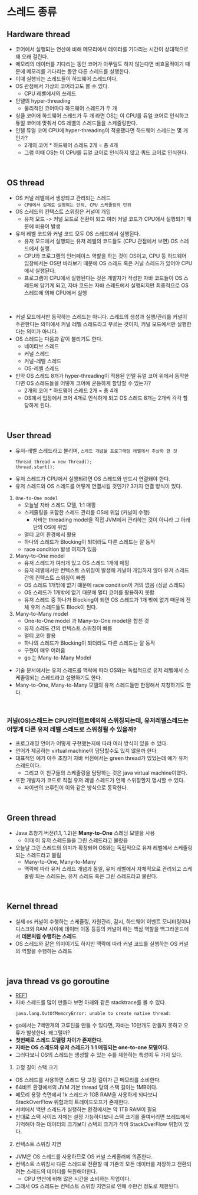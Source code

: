 # 스레드 종류
## Hardware thread
- 코어에서 실행되는 연산에 비해 메모리에서 데이터를 기다리는 시간이 상대적으로 꽤 오래 걸린다.
- 메모리의 데이터를 기다리는 동안 코어가 아무일도 하지 않는다면 비효율적이기 때문에 메모리를 기다리는 동안 다른 스레드를 실행한다.
- 이때 실행되는 스레드들이 하드웨어 스레드이다.
- OS 관점에서 가상의 코어라고도 볼 수 있다.
  - CPU 레벨에서의 쓰레드
- 인텔의 hyper-threading
  - 물리적인 코어마다 하드웨어 스레드가 두 개
- 싱클 코어에 하드웨어 스레드가 두 개 라면 OS는 이 CPU를 듀얼 코어로 인식하고 듀얼 코어에 맞춰서 OS 레벨의 스레드들을 스케줄링한다.
- 인텔 듀얼 코어 CPU에 hyper-threading이 적용됐다면 하드웨어 스레드는 몇 개인가?
  - 2개의 코어 * 하드웨어 스레드 2개 = 총 4개
  - 그럼 이때 OS는 이 CPU를 듀얼 코어로 인식하지 않고 쿼드 코어로 인식한다.

<br>

## OS thread
- OS 커널 레벨에서 생성되고 관리되는 스레드
  - `CPU에서 실제로 실행되는 단위, CPU 스케줄링의 단위`
- OS 스레드의 컨텍스트 스위칭은 커널이 개입
  - 유저 모드 -> 커널 모드로 전환이 되고 여러 커널 코드가 CPU에서 실행되기 때문에 비용이 발생
- 유저 레벨 코드와 커널 코드 모두 OS 스레드에서 실행된다.
  - 유저 모드에서 실행되는 유저 레벨의 코드들도 (CPU 관점에서 보면) OS 스레드에서 실행.
  - CPU와 프로그램의 인터페이스 역할을 하는 것이 OS이고, CPU 등 하드웨어 입장에서는 OS만 바라보기 때문에 OS 스레드 혹은 커널 스레드가 있어야 CPU에서 실행된다.
  - 프로그램이 CPU에서 실행된다는 것은 개발자가 작성한 자바 코드들이 OS 스레드에 담기게 되고, 자바 코드는 자바 스레드에서 실행되지만 최종적으로 OS 스레드에 의해 CPU에서 실행

<br>

- 커널 모드에서만 동작하는 스레드는 아니다. 스레드의 생성과 실행/관리를 커널이 주관한다는 의미에서 커널 레벨 스레드라고 부르는 것이지, 커널 모드에서만 실행한다는 의미가 아니다.
- OS 스레드는 다음과 같이 불리기도 한다.
  - 네이티브 스레드
  - 커널 스레드
  - 커널-레벨 스레드
  - OS-레벨 스레드
- 만약 OS 스레드 8개가 hyper-threading이 적용된 인텔 듀얼 코어 위에서 동작한다면 OS 스레드들을 어떻게 코어에 균등하게 할당할 수 있는가?
  - 2개의 코어 * 하드웨어 스레드 2개 = 총 4개
  - OS에서 입장에서 코어 4개로 인식하게 되고 OS 스레드 8개는 2개씩 각각 할당하게 된다.

<br>

## User thread
- 유저-레벨 스레드라고 불리며, `스레드 개념을 프로그래밍 레벨에서 추상화 한 것 `
  ```
  Thread thread = new Thread();
  thread.start();
  ```
- 유저 스레드가 CPU에서 실행되려면 OS 스레드와 반드시 연결돼야 한다.
- 유저 스레드와 OS 스레드를 어떻게 연결시킬 것인가? 3가지 연결 방식이 있다.
1. `One-to-One model`
   - 오늘날 자바 스레드 모델, 1:1 매핑
   - 스케줄링을 포함한 스레드 관리를 OS에 위임 (커널이 수행)
     - 자바는 threading model을 직접 JVM에서 관리하는 것이 아니라 그 아래 단의 OS에 위임
   - 멀티 코어 환경에서 활용
   - 하나의 스레드가 Blocking이 되더라도 다른 스레드는 잘 동작
   - race condition 발생 여지가 있음
2. Many-to-One model
   - 유저 스레드가 여러개 있고 OS 스레드 1개에 매핑
   - 유저 레벨에서만 컨텍스트 스위칭이 발생해 커널이 개입하지 않아 유저 스레드 간의 컨텍스트 스위칭이 빠름
   - OS 스레드 1개밖에 없기 떄문에 race condition이 거의 없음 (싱글 스레드)
   - OS 스레드가 1개밖에 없기 때문에 멀티 코어를 활용하지 못함
   - 유저 스레드 중 하나가 Blocking이 되면 OS 스레드가 1개 밖에 없기 때문에 전체 유저 스레드들도 Block이 된다.
3. Many-to-Many model
   - One-to-One model 과 Many-to-One model을 합친 것
   - 유저 스레드 간의 컨텍스트 스위칭이 빠름
   - 멀티 코어 활용
   - 하나의 스레드가 Blocking이 되더라도 다른 스레드는 잘 동작
   - 구현이 매우 어려움
   - go 는 Many-to-Many Model
- 기술 문서에서는 유저 스레드를 맥락에 따라 OS와는 독립적으로 유저 레벨에서 스케줄링되는 스레드라고 설명하기도 한다.
- Many-to-One, Many-to-Many 모델의 유저 스레드들만 한정해서 지칭하기도 한다.

<br>

### 커널(OS)스레드는 CPU인터럽트에의해 스위칭되는데, 유저레벨스레드는 어떻게 다른 유저 레벨 스레드로 스위칭될 수 있을까?
- 프로그래밍 언어가 어떻게 구현했는지에 따라 여러 방식이 있을 수 있다.
- 언어가 제공하는 virtual machine이 담당할수도 있지 않을까 한다.
- 대표적인 예가 아주 초창기 자바 버전에서는 green thread가 있었는데 예가 유저 스레드이다.
  - 그리고 이 친구들의 스케줄링을 담당하는 것은 java virtual machine이였다.
- 또한 개발자가 코드로 직접 유저 레벨 스레드가 언제 스위칭할지 명시할 수 있다.
  - 파이썬의 코루틴이 이와 같은 방식으로 동작한다.

<br>

## Green thread
- Java 초창기 버전(1.1, 1.2)은 **Many-to-One** 스레딩 모델을 사용
  - 이때 이 유저 스레드들을 그린 스레드라고 불렀음
- 오늘날 그린 스레드의 의미가 확장되어 OS와는 독립적으로 유저 레벨에서 스케줄링되는 스레드라고 불림
  - Many-to-One, Many-to-Many
  - 맥락에 따라 유저 스레드 개념과 동일, 유저 레벨에서 자체적으로 관리되고 스케줄링 되는 스레드는, 유저 스레드 혹은 그린 스레드라고 불린다.

<br>

## Kernel thread
- 실제 os 커널이 수행하는 스케쥴링, 자원관리, 감시, 하드웨어 이벤트 모니터링이나 디스크와 RAM 사이에 데이터 이동 등등의 커널이 하는 핵심 역할을 백그라운드에서 **데몬처럼 수행하는 스레드**
- OS 스레드와 같은 의미이기도 하지만 맥락에 따라 커널 코드를 실행하는 OS 커널의 역할을 수행하는 스레드

<br>

## java thread vs go goroutine
- [REF1](https://www.mimul.com/blog/go-vs-java-thread/)
- 자바 스레드를 많이 만들다 보면 아래와 같은 stacktrace를 볼 수 있다.
    ```text
    java.lang.OutOfMemoryError: unable to create native thread:
    ```
- go에서는 7백만개의 고루틴을 만들 수 있다면, 자바는 10만개도 만들지 못하고 오류가 발생한다. 왜그럴까?
- **첫번째로 스레드 모델링 차이가 존재한다.**
- **자바는 OS 스레드와 유저 스레드가 1:1 매핑되는 one-to-one 모델이다.**
- 그러다보니 OS의 스레드는 생성할 수 있는 수를 제한하는 특성이 두 가지 있다.
1. 고정 길이 스택 크기
  - OS 스레드를 사용하면 스레드 당 고정 길이가 큰 메모리를 소비한다.
  - 64비트 환경에서의 JVM 기본 thread 당의 스택 길이는 1MB이다.
  - 메모리 용량 측면에서 1k 스레드가 1GB RAM을 사용하게 되다보니 StackOverFlow 위험과의 트레이드오프가 존재한다. 
  - 서버에서 백만 스레드가 실행하는 환경에서는 약 1TB RAM이 필요
  - 반대로 스택 사이즈 자체는 설정 가능하다보니 스택 크기를 줄여버리면 쓰레드에서 기억해야 하는 데이터의 크기보다 스택의 크기가 작아 StackOverFlow 위험이 있다.
2. 컨텍스트 스위칭 지연
- JVM은 OS 스레드를 사용하므로 OS 커널 스케줄러에 의존한다.
- 컨텍스트 스위칭시 다른 스레드로 전환할 때 기존의 모든 데이터를 저장하고 전환되려는 스레드의 데이터를 복원해야한다.
  - CPU 연산에 비해 많은 시간을 소비하는 작업이다.
- 그래서 OS 스레드는 컨텍스트 스위칭 지연으로 인해 수만건 정도로 제한된다.
